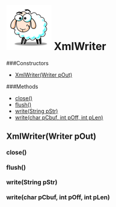 ![Scrapie](src/main/images/sheepVerySmall.png) XmlWriter
=====


###Constructors
- [XmlWriter(Writer pOut)](#1836055164)

###Methods
- [close()](#866534649)
- [flush()](#-760377595)
- [write(String pStr)](#-1610732894)
- [write(char pCbuf, int pOff, int pLen)](#390892668)


<a name="1836055164">XmlWriter</a>(Writer pOut)
-----


#### <a style="font-size:16px;" name="866534649">close</a><span style="font-size:16px;">()</span>

#### <a style="font-size:16px;" name="-760377595">flush</a><span style="font-size:16px;">()</span>

#### <a style="font-size:16px;" name="-1610732894">write</a><span style="font-size:16px;">(String pStr)</span>

#### <a style="font-size:16px;" name="390892668">write</a><span style="font-size:16px;">(char pCbuf, int pOff, int pLen)</span>

